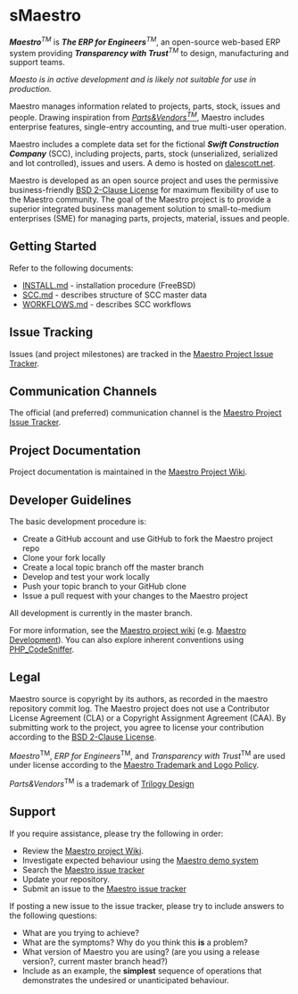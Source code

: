 sMaestro
=======
***Maestro***<sup>*TM*</sup> is ***The ERP for Engineers***<sup><em>TM</em></sup>, an open-source web-based ERP system providing ***Transparency with Trust***<sup><em>TM</em></sup> to design, manufacturing and support teams.

*Maesto is in active development and is likely not suitable for use in production.*

Maestro manages information related to projects, parts, stock, issues and people. Drawing inspiration from  [*Parts&Vendors*<sup>*TM*</sup>](http://www.trilogydesign.com/), Maestro includes enterprise features, single-entry accounting, and true multi-user operation.

Maestro includes a complete data set for the fictional ***Swift Construction Company*** (SCC), including projects, parts, stock (unserialized, serialized and lot controlled), issues and users. A demo is hosted on [dalescott.net](http://maestro.dalescott.net). 

Maestro is developed as an open source project and uses the permissive business-friendly [BSD 2-Clause License](http://opensource.org/licenses/BSD-2-Clause) for maximum flexibility of use to the Maestro community. The goal of the Maestro project is to provide a superior integrated business management solution to small-to-medium enterprises (SME) for managing parts, projects, material, issues and people.

Getting Started
---------------
Refer to the following documents:

* [INSTALL.md](https://github.com/dalers/maestro/blob/master/INSTALL.md) - installation procedure (FreeBSD)
* [SCC.md](https://github.com/dalers/maestro/blob/master/SCC.md) - describes structure of SCC master data
* [WORKFLOWS.md](https://github.com/dalers/maestro/blob/master/WORKFLOWS.md) - describes SCC workflows

Issue Tracking
--------------
Issues (and project milestones) are tracked in the [Maestro Project Issue Tracker](https://github.com/dalers/maestro/issues).

Communication Channels
----------------------
The official (and preferred) communication channel is the [Maestro Project Issue Tracker](https://github.com/dalers/maestro/issues).

Project Documentation
----------------------
Project documentation is maintained in the [Maestro Project Wiki](https://github.com/dalers/maestro/wiki/).

Developer Guidelines
--------------------
The basic development procedure is:

* Create a GitHub account and use GitHub to fork the Maestro project repo
* Clone your fork locally
* Create a local topic branch off the master branch
* Develop and test your work locally
* Push your topic branch to your GitHub clone
* Issue a pull request with your changes to the Maestro project

All development is currently in the master branch.

For more information, see the [Maestro project wiki](https://github.com/dalers/maestro/wiki) (e.g. [Maestro Development](https://github.com/dalers/maestro/wiki/Maestro-Development)). You can also explore inherent conventions using [PHP_CodeSniffer](http://squizlabs.github.io/PHP_CodeSniffer/analysis/yiisoft/yii/).

Legal
-----
Maestro source is copyright by its authors, as recorded in the maestro repository commit log. The Maestro project does not use a Contributor License Agreement (CLA) or a Copyright Assignment Agreement (CAA). By submitting work to the project, you agree to license your contribution according to the [BSD 2-Clause License](http://opensource.org/licenses/BSD-2-Clause).

*Maestro*<sup>TM</sup>, *ERP for Engineers*<sup>TM</sup>, and *Transparency with Trust*<sup>TM</sup> are used under license according to the [Maestro Trademark and Logo Policy](https://github.com/dalers/maestro/wiki/Maestro-Trademark-And-Logo-Policy).

*Parts&Vendors*<sup>TM</sup> is a trademark of [Trilogy Design](http://www.trilogydesign.com/)

Support
-------
If you require assistance, please try the following in order:

* Review the [Maestro project Wiki](https://github.com/dalers/maestro/wiki/).
* Investigate expected behaviour using the [Maestro demo system](http://maestro.dalescott.net)
* Search the [Maestro issue tracker](https://github.com/dalers/maestro/issues)
* Update your repository.
* Submit an issue to the [Maestro issue tracker](https://github.com/dalers/maestro/issues)

If posting a new issue to the issue tracker, please try to include answers to the following questions:

* What are you trying to achieve?
* What are the symptoms? Why do you think this **is** a problem?
* What version of Maestro you are using? (are you using a release version?, current master branch head?)
* Include as an example, the **simplest** sequence of operations that demonstrates the undesired or unanticipated behaviour.
